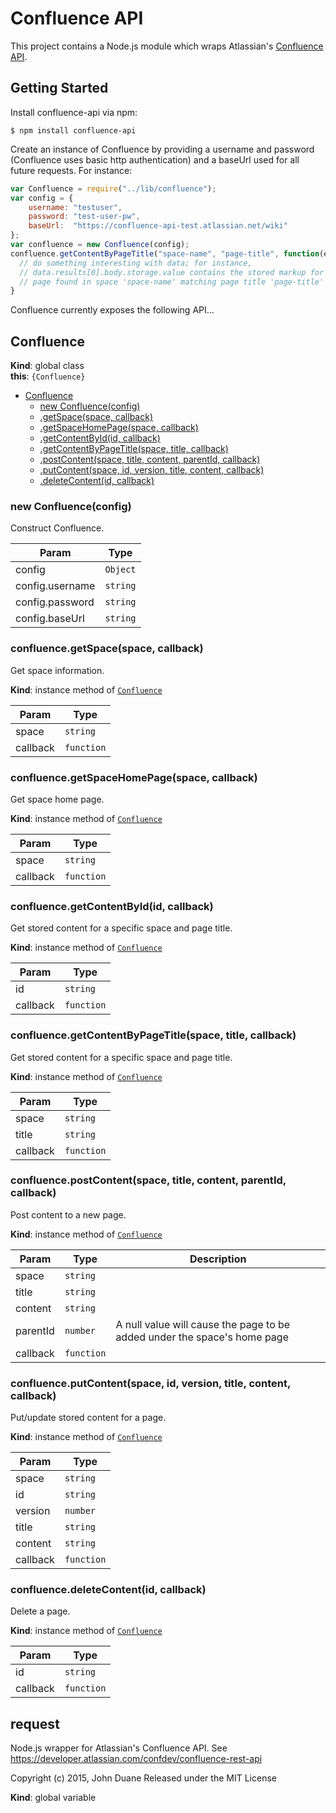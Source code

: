 # Confluence API
This project contains a Node.js module which wraps Atlassian's [Confluence API](https://docs.atlassian.com/atlassian-confluence/REST/latest/).

## Getting Started
Install confluence-api via npm:
```
$ npm install confluence-api
```

Create an instance of Confluence by providing a username and password (Confluence uses basic http authentication) and a baseUrl used for all future requests.  For instance:
```javascript
var Confluence = require("../lib/confluence");
var config = {
    username: "testuser",
    password: "test-user-pw",
    baseUrl:  "https://confluence-api-test.atlassian.net/wiki"
};
var confluence = new Confluence(config);
confluence.getContentByPageTitle("space-name", "page-title", function(err, data) {
  // do something interesting with data; for instance,
  // data.results[0].body.storage.value contains the stored markup for the first
  // page found in space 'space-name' matching page title 'page-title'
}
```

Confluence currently exposes the following API...

<a name="Confluence"></a>
## Confluence
**Kind**: global class  
**this**: <code>{Confluence}</code>  

* [Confluence](#Confluence)
  * [new Confluence(config)](#new_Confluence_new)
  * [.getSpace(space, callback)](#Confluence+getSpace)
  * [.getSpaceHomePage(space, callback)](#Confluence+getSpaceHomePage)
  * [.getContentById(id, callback)](#Confluence+getContentById)
  * [.getContentByPageTitle(space, title, callback)](#Confluence+getContentByPageTitle)
  * [.postContent(space, title, content, parentId, callback)](#Confluence+postContent)
  * [.putContent(space, id, version, title, content, callback)](#Confluence+putContent)
  * [.deleteContent(id, callback)](#Confluence+deleteContent)

<a name="new_Confluence_new"></a>
### new Confluence(config)
Construct Confluence.


| Param | Type |
| --- | --- |
| config | <code>Object</code> | 
| config.username | <code>string</code> | 
| config.password | <code>string</code> | 
| config.baseUrl | <code>string</code> | 

<a name="Confluence+getSpace"></a>
### confluence.getSpace(space, callback)
Get space information.

**Kind**: instance method of <code>[Confluence](#Confluence)</code>  

| Param | Type |
| --- | --- |
| space | <code>string</code> | 
| callback | <code>function</code> | 

<a name="Confluence+getSpaceHomePage"></a>
### confluence.getSpaceHomePage(space, callback)
Get space home page.

**Kind**: instance method of <code>[Confluence](#Confluence)</code>  

| Param | Type |
| --- | --- |
| space | <code>string</code> | 
| callback | <code>function</code> | 

<a name="Confluence+getContentById"></a>
### confluence.getContentById(id, callback)
Get stored content for a specific space and page title.

**Kind**: instance method of <code>[Confluence](#Confluence)</code>  

| Param | Type |
| --- | --- |
| id | <code>string</code> | 
| callback | <code>function</code> | 

<a name="Confluence+getContentByPageTitle"></a>
### confluence.getContentByPageTitle(space, title, callback)
Get stored content for a specific space and page title.

**Kind**: instance method of <code>[Confluence](#Confluence)</code>  

| Param | Type |
| --- | --- |
| space | <code>string</code> | 
| title | <code>string</code> | 
| callback | <code>function</code> | 

<a name="Confluence+postContent"></a>
### confluence.postContent(space, title, content, parentId, callback)
Post content to a new page.

**Kind**: instance method of <code>[Confluence](#Confluence)</code>  

| Param | Type | Description |
| --- | --- | --- |
| space | <code>string</code> |  |
| title | <code>string</code> |  |
| content | <code>string</code> |  |
| parentId | <code>number</code> | A null value will cause the page to be added under the space's home page |
| callback | <code>function</code> |  |

<a name="Confluence+putContent"></a>
### confluence.putContent(space, id, version, title, content, callback)
Put/update stored content for a page.

**Kind**: instance method of <code>[Confluence](#Confluence)</code>  

| Param | Type |
| --- | --- |
| space | <code>string</code> | 
| id | <code>string</code> | 
| version | <code>number</code> | 
| title | <code>string</code> | 
| content | <code>string</code> | 
| callback | <code>function</code> | 

<a name="Confluence+deleteContent"></a>
### confluence.deleteContent(id, callback)
Delete a page.

**Kind**: instance method of <code>[Confluence](#Confluence)</code>  

| Param | Type |
| --- | --- |
| id | <code>string</code> | 
| callback | <code>function</code> | 

<a name="request"></a>
## request
Node.js wrapper for Atlassian's Confluence API.
See https://developer.atlassian.com/confdev/confluence-rest-api

Copyright (c) 2015, John Duane
Released under the MIT License

**Kind**: global variable  
